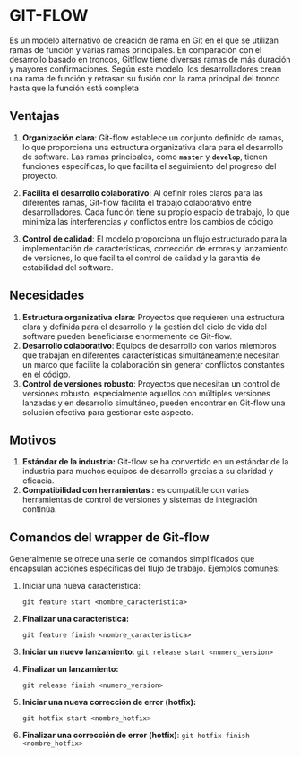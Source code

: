  # GIT-FLOW

Es un modelo alternativo de creación de rama en Git en el que se utilizan ramas de función y varias ramas principales. En comparación con el desarrollo basado en troncos, Gitflow tiene diversas ramas de más duración y mayores confirmaciones. Según este modelo, los desarrolladores crean una rama de función y retrasan su fusión con la rama principal del tronco hasta que la función está completa

## Ventajas

1. **Organización clara**: Git-flow establece un conjunto definido de ramas, lo que proporciona una estructura organizativa clara para el desarrollo de software. Las ramas principales, como **`master`** y **`develop`**, tienen funciones específicas, lo que facilita el seguimiento del progreso del proyecto.

2. **Facilita el desarrollo colaborativo**: Al definir roles claros para las diferentes ramas, Git-flow facilita el trabajo colaborativo entre desarrolladores. Cada función tiene su propio espacio de trabajo, lo que minimiza las interferencias y conflictos entre los cambios de código

3. **Control de calidad**: El modelo proporciona un flujo estructurado para la implementación de características, corrección de errores y lanzamiento de versiones, lo que facilita el control de calidad y la garantía de estabilidad del software.

## Necesidades

1. **Estructura organizativa clara:** Proyectos que requieren una estructura clara y definida para el desarrollo y la gestión del ciclo de vida del software pueden beneficiarse enormemente de Git-flow.
2. **Desarrollo colaborativo**: Equipos de desarrollo con varios miembros que trabajan en diferentes características simultáneamente necesitan un marco que facilite la colaboración sin generar conflictos constantes en el código.
3. **Control de versiones robusto**: Proyectos que necesitan un control de versiones robusto, especialmente aquellos con múltiples versiones lanzadas y en desarrollo simultáneo, pueden encontrar en Git-flow una solución efectiva para gestionar este aspecto.

## Motivos

1. **Estándar de la industria:** Git-flow se ha convertido en un estándar de la industria para muchos equipos de desarrollo gracias a su claridad y eficacia. 
2. **Compatibilidad con herramientas :** es compatible con varias herramientas de control de versiones y sistemas de integración continúa.

## Comandos del wrapper de Git-flow

Generalmente se ofrece una serie de comandos simplificados que encapsulan acciones específicas del flujo de trabajo. Ejemplos comunes:

1. Iniciar una nueva característica:
    
    `git feature start <nombre_caracteristica>`
    
2. **Finalizar una característica:**
    
    `git feature finish <nombre_caracteristica>`
    
3. **Iniciar un nuevo lanzamiento**:
`git release start <numero_version>`
4. **Finalizar un lanzamiento:**
    
    `git release finish <numero_version>`
    
5. **Iniciar una nueva corrección de error (hotfix):**
    
    `git hotfix start <nombre_hotfix>`
    
6. **Finalizar una corrección de error (hotfix)**:
`git hotfix finish <nombre_hotfix>`
